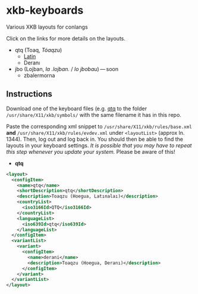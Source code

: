 # xkb-keyboards
Various XKB layouts for conlangs

Click on the links for more details on the layouts.
- qtq (Toaq, *Tóaqzu*)
  - [Latin](https://github.com/leafpool243/xkb-keyboards/blob/main/docs/qtq/latin.md)
  - Deranı
- jbo (Lojban, *la .lojban.* / *lo jbobau*) — soon
  - zbalermorna

## Instructions
Download one of the keyboard files (e.g. [qtq](https://github.com/leafpool243/xkb-keyboards/blob/main/qtq) to the folder `/usr/share/X11/xkb/symbols/` with the same filename it has in this repo.

Paste the corresponding xml snippet to `/usr/share/X11/xkb/rules/base.xml` **and** `/usr/share/X11/xkb/rules/evdev.xml` under `<layoutList>` (approx ln. 1344).  Then, log out and log back in.  You should then be able to find the layouts in your keyboard settings.  *It is possible that you may have to repeat this step whenever you update your system.*  Please be aware of this!
* **qtq**
```xml
<layout>
  <configItem>
    <name>qtq</name>
    <shortDescription>qtq</shortDescription>
    <description>Toaqzu (Hoegua, Latınalaı)</description>
    <countryList>
      <iso3166Id>QTQ</iso3166Id>
    </countryList>
    <languageList>
      <iso639Id>qtq</iso639Id>
    </languageList>
  </configItem>
  <variantList>
    <variant>
      <configItem>
        <name>derani</name>
        <description>Toaqzu (Hoegua, Deranı)</description>
      </configItem>
    </variant>
  </variantList>
</layout>
```
